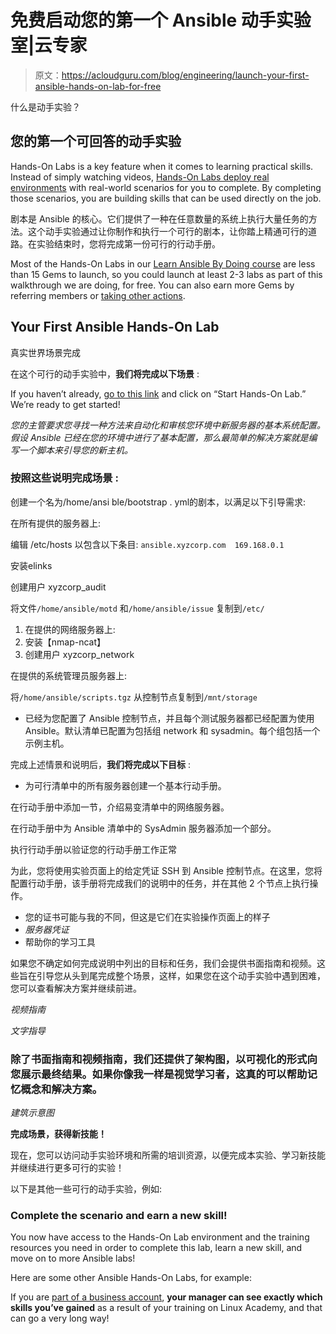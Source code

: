 # 免费启动您的第一个 Ansible 动手实验室|云专家

> 原文：<https://acloudguru.com/blog/engineering/launch-your-first-ansible-hands-on-lab-for-free>

什么是动手实验？

## 您的第一个可回答的动手实验

Hands-On Labs is a key feature when it comes to learning practical skills. Instead of simply watching videos, [Hands-On Labs deploy real environments](https://linuxacademy.com/blog/linux-academy/instantly-launch-hands-on-labs-with-instant-labs/) with real-world scenarios for you to complete. By completing those scenarios, you are building skills that can be used directly on the job.

剧本是 Ansible 的核心。它们提供了一种在任意数量的系统上执行大量任务的方法。这个动手实验通过让你制作和执行一个可行的剧本，让你踏上精通可行的道路。在实验结束时，您将完成第一份可行的行动手册。

Most of the Hands-On Labs in our [Learn Ansible By Doing course](https://linuxacademy.com/devops/training/course/name/learn-ansible-by-doing) are less than 15 Gems to launch, so you could launch at least 2-3 labs as part of this walkthrough we are doing, for free. You can also earn more Gems by referring members or [taking other actions](https://linuxacademy.com/blog/tips/linux-academy-gems-explained/).

## Your First Ansible Hands-On Lab

真实世界场景完成

在这个可行的动手实验中，**我们将完成以下场景** :

If you haven’t already, [go to this link](https://beta.linuxacademy.com/#/hands-on-labs/details/1681e41c-22cc-4a11-b12c-eaef01468e62) and click on “Start Hands-On Lab.” We’re ready to get started!

*您的主管要求您寻找一种方法来自动化和审核您环境中新服务器的基本系统配置。假设 Ansible 已经在您的环境中进行了基本配置，那么最简单的解决方案就是编写一个脚本来引导您的新主机。*

### **按照这些说明完成场景** :

创建一个名为/home/ansi ble/bootstrap . yml的剧本，以满足以下引导需求:

在所有提供的服务器上:

编辑 /etc/hosts 以包含以下条目: `ansible.xyzcorp.com  169.168.0.1`

安装elinks

创建用户 xyzcorp_audit

将文件`/home/ansible/motd` 和`/home/ansible/issue` 复制到`/etc/`

1.  在提供的网络服务器上:
2.  安装【nmap-ncat】
3.  创建用户 xyzcorp_network

在提供的系统管理员服务器上:

将`/home/ansible/scripts.tgz` 从控制节点复制到`/mnt/storage`

*   已经为您配置了 Ansible 控制节点，并且每个测试服务器都已经配置为使用 Ansible。默认清单已配置为包括组 network 和 sysadmin。每个组包括一个示例主机。

完成上述情景和说明后，**我们将完成以下目标** :

*   为可行清单中的所有服务器创建一个基本行动手册。

在行动手册中添加一节，介绍易变清单中的网络服务器。

在行动手册中为 Ansible 清单中的 SysAdmin 服务器添加一个部分。

执行行动手册以验证您的行动手册工作正常

为此，您将使用实验页面上的给定凭证 SSH 到 Ansible 控制节点。在这里，您将配置行动手册，该手册将完成我们的说明中的任务，并在其他 2 个节点上执行操作。

*   您的证书可能与我的不同，但这是它们在实验操作页面上的样子
*   *服务器凭证*
*   帮助你的学习工具

如果您不确定如何完成说明中列出的目标和任务，我们会提供书面指南和视频。这些旨在引导您从头到尾完成整个场景，这样，如果您在这个动手实验中遇到困难，您可以查看解决方案并继续前进。

*视频指南*

*文字指导*

### 除了书面指南和视频指南，我们还提供了架构图，以可视化的形式向您展示最终结果。如果你像我一样是视觉学习者，这真的可以帮助记忆概念和解决方案。

*建筑示意图*

**完成场景，获得新技能！**

现在，您可以访问动手实验环境和所需的培训资源，以便完成本实验、学习新技能并继续进行更多可行的实验！

以下是其他一些可行的动手实验，例如:

### **Complete the scenario and earn a new skill!**

You now have access to the Hands-On Lab environment and the training resources you need in order to complete this lab, learn a new skill, and move on to more Ansible labs!

Here are some other Ansible Hands-On Labs, for example:

If you are [part of a business account](https://linuxacademy.com/team), **your manager can see exactly which skills you’ve gained** as a result of your training on Linux Academy, and that can go a very long way!